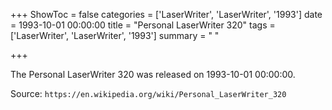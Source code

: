 +++
ShowToc = false
categories = ['LaserWriter', 'LaserWriter', '1993']
date = 1993-10-01 00:00:00
title = "Personal LaserWriter 320"
tags = ['LaserWriter', 'LaserWriter', '1993']
summary = " "

+++

The Personal LaserWriter 320 was released on 1993-10-01 00:00:00.

Source: `https://en.wikipedia.org/wiki/Personal_LaserWriter_320`


